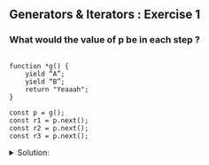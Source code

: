## Generators & Iterators : Exercise 1

### What would the value of p be in each step ?
```

function *g() {
    yield “A”;
    yield “B”;
    return "Yeaaah";
}

const p = g();
const r1 = p.next();
const r2 = p.next();
const r3 = p.next();
```

<details>
<summary> Solution: </summary>

#### Step 1
const p = g(); => Generator is created but nothing happens

#### Step 2
const r1 = p.next(); => Generator begins execution until first yield and returns the value
```
{value: “A”, done: false}
```

#### Step 3
const r2 = p.next(); => Generator resumes execution until second yield and returns the value
```
{value: “B”, done: false}
```

#### Step 4
const r3 = p.next(); => Generator resumes execution until the return statement. The generator is now completed, and the return value is:
```
{value: “Yeaaah”, done: true}
```

</details>